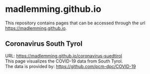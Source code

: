 # madlemming.github.io

This repository contains pages that can be accessed through the url https://madlemming.github.io.

## Coronavirus South Tyrol

URL: https://madlemming.github.io/coronavirus-suedtirol  
This page visualizes the COVID-19 data from South Tyrol.  
The data is provided by: https://github.com/pcm-dpc/COVID-19
